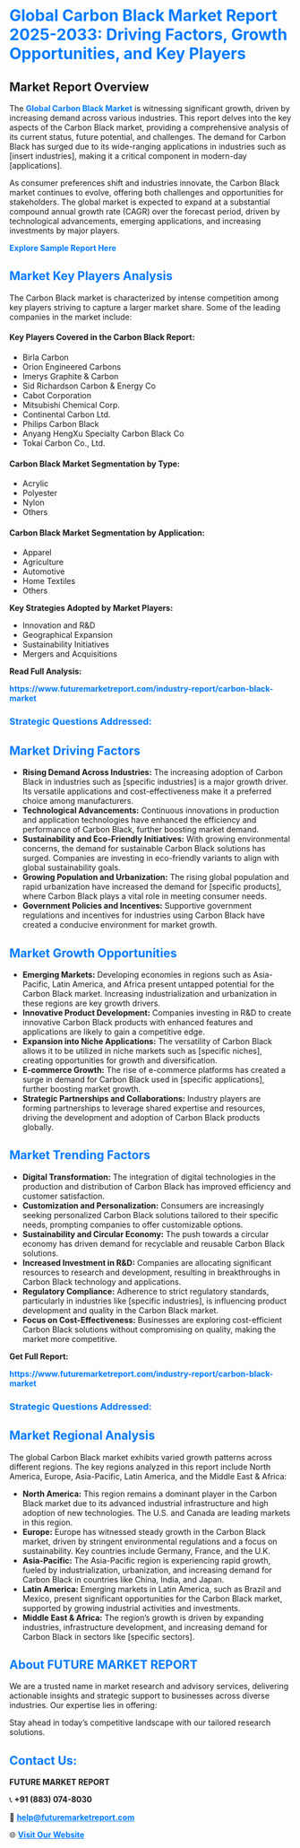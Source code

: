 <h1 style="color: #007BFF;">Global Carbon Black Market Report 2025-2033: Driving Factors, Growth Opportunities, and Key Players</h1>

<section id="overview">
<h2>Market Report Overview</h2>
<p>The <a href="https://www.futuremarketreport.com/industry-report/carbon-black-market" style="color: #007BFF; text-decoration: none;"><strong>Global Carbon Black Market</strong></a> is witnessing significant growth, driven by increasing demand across various industries. This report delves into the key aspects of the Carbon Black market, providing a comprehensive analysis of its current status, future potential, and challenges. The demand for Carbon Black has surged due to its wide-ranging applications in industries such as [insert industries], making it a critical component in modern-day [applications].</p>
<p>As consumer preferences shift and industries innovate, the Carbon Black market continues to evolve, offering both challenges and opportunities for stakeholders. The global market is expected to expand at a substantial compound annual growth rate (CAGR) over the forecast period, driven by technological advancements, emerging applications, and increasing investments by major players.</p>
</section>

<section id="overview">
<p><a href="https://www.futuremarketreport.com/request-sample/reportId=30572" style="color: #007BFF; text-decoration: none;"><strong>Explore Sample Report Here</strong></a></p>
</section>

<section id="key-players">
<h2 style="color: #007BFF;">Market Key Players Analysis</h2>
<p>The Carbon Black market is characterized by intense competition among key players striving to capture a larger market share. Some of the leading companies in the market include:</p>
<h4>Key Players Covered in the Carbon Black Report:</h4>
<ul><li>Birla Carbon</li><li>Orion Engineered Carbons</li><li>Imerys Graphite &amp; Carbon</li><li>Sid Richardson Carbon &amp; Energy Co</li><li>Cabot Corporation</li><li>Mitsubishi Chemical Corp.</li><li>Continental Carbon Ltd.</li><li>Philips Carbon Black</li><li>Anyang HengXu Specialty Carbon Black Co</li><li>Tokai Carbon Co., Ltd.</li></ul>
<h4>Carbon Black Market Segmentation by Type:</h4>
<ul><li>Acrylic</li><li>Polyester</li><li>Nylon</li><li>Others</li></ul>

<h4>Carbon Black Market Segmentation by Application:</h4>
<ul><li>Apparel</li><li>Agriculture</li><li>Automotive</li><li>Home Textiles</li><li>Others</li></ul>
<p><strong>Key Strategies Adopted by Market Players:</strong></p>
<ul>
<li>Innovation and R&D</li>
<li>Geographical Expansion</li>
<li>Sustainability Initiatives</li>
<li>Mergers and Acquisitions</li>
</ul>
</section>

<section>
<p><strong>Read Full Analysis: </strong></p><a href="https://www.futuremarketreport.com/industry-report/carbon-black-market" style="color: #007BFF; text-decoration: none;"><strong>https://www.futuremarketreport.com/industry-report/carbon-black-market</strong></a>
<h3 style="color: #007BFF;">Strategic Questions Addressed:</h3>
</section>

<section id="driving-factors">
<h2 style="color: #007BFF;">Market Driving Factors</h2>
<ul>
<li><strong>Rising Demand Across Industries:</strong> The increasing adoption of Carbon Black in industries such as [specific industries] is a major growth driver. Its versatile applications and cost-effectiveness make it a preferred choice among manufacturers.</li>
<li><strong>Technological Advancements:</strong> Continuous innovations in production and application technologies have enhanced the efficiency and performance of Carbon Black, further boosting market demand.</li>
<li><strong>Sustainability and Eco-Friendly Initiatives:</strong> With growing environmental concerns, the demand for sustainable Carbon Black solutions has surged. Companies are investing in eco-friendly variants to align with global sustainability goals.</li>
<li><strong>Growing Population and Urbanization:</strong> The rising global population and rapid urbanization have increased the demand for [specific products], where Carbon Black plays a vital role in meeting consumer needs.</li>
<li><strong>Government Policies and Incentives:</strong> Supportive government regulations and incentives for industries using Carbon Black have created a conducive environment for market growth.</li>
</ul>
</section>

<section id="growth-opportunities">
<h2 style="color: #007BFF;">Market Growth Opportunities</h2>
<ul>
<li><strong>Emerging Markets:</strong> Developing economies in regions such as Asia-Pacific, Latin America, and Africa present untapped potential for the Carbon Black market. Increasing industrialization and urbanization in these regions are key growth drivers.</li>
<li><strong>Innovative Product Development:</strong> Companies investing in R&D to create innovative Carbon Black products with enhanced features and applications are likely to gain a competitive edge.</li>
<li><strong>Expansion into Niche Applications:</strong> The versatility of Carbon Black allows it to be utilized in niche markets such as [specific niches], creating opportunities for growth and diversification.</li>
<li><strong>E-commerce Growth:</strong> The rise of e-commerce platforms has created a surge in demand for Carbon Black used in [specific applications], further boosting market growth.</li>
<li><strong>Strategic Partnerships and Collaborations:</strong> Industry players are forming partnerships to leverage shared expertise and resources, driving the development and adoption of Carbon Black products globally.</li>
</ul>
</section>

<section id="trending-factors">
<h2 style="color: #007BFF;">Market Trending Factors</h2>
<ul>
<li><strong>Digital Transformation:</strong> The integration of digital technologies in the production and distribution of Carbon Black has improved efficiency and customer satisfaction.</li>
<li><strong>Customization and Personalization:</strong> Consumers are increasingly seeking personalized Carbon Black solutions tailored to their specific needs, prompting companies to offer customizable options.</li>
<li><strong>Sustainability and Circular Economy:</strong> The push towards a circular economy has driven demand for recyclable and reusable Carbon Black solutions.</li>
<li><strong>Increased Investment in R&D:</strong> Companies are allocating significant resources to research and development, resulting in breakthroughs in Carbon Black technology and applications.</li>
<li><strong>Regulatory Compliance:</strong> Adherence to strict regulatory standards, particularly in industries like [specific industries], is influencing product development and quality in the Carbon Black market.</li>
<li><strong>Focus on Cost-Effectiveness:</strong> Businesses are exploring cost-efficient Carbon Black solutions without compromising on quality, making the market more competitive.</li>
</ul>
</section>

<section>
<p><strong>Get Full Report: </strong></p><a href="https://www.futuremarketreport.com/industry-report/carbon-black-market" style="color: #007BFF; text-decoration: none;"><strong>https://www.futuremarketreport.com/industry-report/carbon-black-market</strong></a>
<h3 style="color: #007BFF;">Strategic Questions Addressed:</h3>
</section>


<section id="regional-analysis">
<h2 style="color: #007BFF;">Market Regional Analysis</h2>
<p>The global Carbon Black market exhibits varied growth patterns across different regions. The key regions analyzed in this report include North America, Europe, Asia-Pacific, Latin America, and the Middle East & Africa:</p>
<ul>
<li><strong>North America:</strong> This region remains a dominant player in the Carbon Black market due to its advanced industrial infrastructure and high adoption of new technologies. The U.S. and Canada are leading markets in this region.</li>
<li><strong>Europe:</strong> Europe has witnessed steady growth in the Carbon Black market, driven by stringent environmental regulations and a focus on sustainability. Key countries include Germany, France, and the U.K.</li>
<li><strong>Asia-Pacific:</strong> The Asia-Pacific region is experiencing rapid growth, fueled by industrialization, urbanization, and increasing demand for Carbon Black in countries like China, India, and Japan.</li>
<li><strong>Latin America:</strong> Emerging markets in Latin America, such as Brazil and Mexico, present significant opportunities for the Carbon Black market, supported by growing industrial activities and investments.</li>
<li><strong>Middle East & Africa:</strong> The region’s growth is driven by expanding industries, infrastructure development, and increasing demand for Carbon Black in sectors like [specific sectors].</li>
</ul>
</section>

<footer>
<h2 style="color: #007BFF;">About FUTURE MARKET REPORT</h2>
<p>We are a trusted name in market research and advisory services, delivering actionable insights and strategic support to businesses across diverse industries. Our expertise lies in offering:</p>

<p>Stay ahead in today’s competitive landscape with our tailored research solutions.</p>

<h2 style="color: #007BFF;">Contact Us:</h2>
<p><strong>FUTURE MARKET REPORT</strong></p>
<p>📞 <strong>+91 (883) 074-8030</strong></p>
<p>📧 <strong><a href="mailto:help@futuremarketreport.com" style="color: #007BFF;">help@futuremarketreport.com</a></strong></p>
<p>🌐 <strong><a href="https://www.futuremarketreport.com/" style="color: #007BFF;">Visit Our Website</a></strong></p>
</footer>